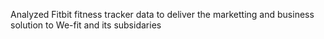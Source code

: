 Analyzed Fitbit fitness tracker data to deliver the marketting and business solution to We-fit and its subsidaries
